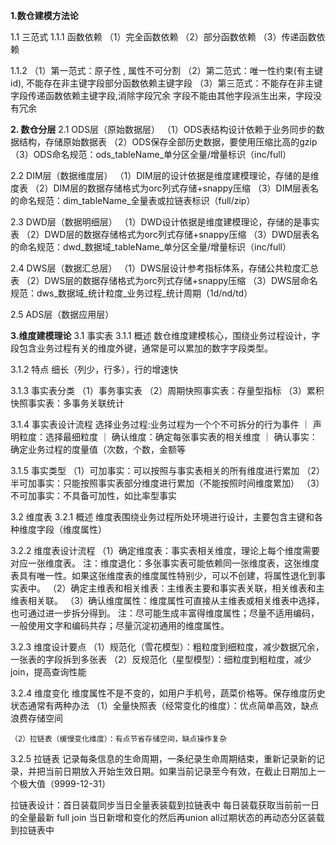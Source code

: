 **1.数仓建模方法论**

1.1 三范式
1.1.1 函数依赖
（1）完全函数依赖
（2）部分函数依赖
（3）传递函数依赖

1.1.2
（1）第一范式：原子性 , 属性不可分割
（2）第二范式：唯一性约束(有主键id), 不能存在非主键字段部分函数依赖主键字段
（3）第三范式：不能存在非主键字段传递函数依赖主键字段,消除字段冗余 字段不能由其他字段派生出来，字段没有冗余


**2. 数仓分层**
2.1 ODS层（原始数据层）
（1）ODS表结构设计依赖于业务同步的数据结构，存储原始数据表
（2）ODS保存全部历史数据，要使用压缩比高的gzip
（3）ODS命名规范：ods_tableName_单分区全量/增量标识（inc/full）

2.2 DIM层（数据维度层）
（1）DIM层的设计依据是维度建模理论，存储的是维度表
（2）DIM层的数据存储格式为orc列式存储+snappy压缩
（3）DIM层表名的命名规范：dim_tableName_全量表或拉链表标识（full/zip）

2.3 DWD层（数据明细层）
（1）DWD设计依据是维度建模理论，存储的是事实表
（2）DWD层的数据存储格式为orc列式存储+snappy压缩
（3）DWD层表名的命名规范：dwd_数据域_tableName_单分区全量/增量标识（inc/full）

2.4 DWS层（数据汇总层）
（1）DWS层设计参考指标体系，存储公共粒度汇总表
（2）DWS层的数据存储格式为orc列式存储+snappy压缩
（3）DWS层命名规范：dws_数据域_统计粒度_业务过程_统计周期（1d/nd/td）

2.5 ADS层（数据应用层）


**3.维度建模理论**
3.1 事实表
3.1.1 概述
    数仓维度建模核心，围绕业务过程设计，字段包含业务过程有关的维度外键，通常是可以累加的数字字段类型。

3.1.2 特点
    细长（列少，行多），行的增速快

3.1.3 事实表分类
    （1）事务事实表
    （2）周期快照事实表：存量型指标
    （3）累积快照事实表：多事务关联统计
    
3.1.4 事实表设计流程
选择业务过程:业务过程为一个个不可拆分的行为事件
    ｜
声明粒度：选择最细粒度
    ｜
确认维度：确定每张事实表的相关维度
    ｜
确认事实：确定业务过程的度量值（次数，个数，金额等

3.1.5 事实类型
（1）可加事实：可以按照与事实表相关的所有维度进行累加
（2）半可加事实：只能按照事实表部分维度进行累加（不能按照时间维度累加）
（3）不可加事实：不具备可加性，如比率型事实


3.2 维度表
3.2.1 概述
    维度表围绕业务过程所处环境进行设计，主要包含主键和各种维度字段（维度属性）

3.2.2 维度表设计流程
（1）确定维度表：事实表相关维度，理论上每个维度需要对应一张维度表。
注：维度退化：多张事实表可能依赖同一张维度表，这张维度表具有唯一性。如果这张维度表的维度属性特别少，可以不创建，将属性退化到事实表中。
（2）确定主维表和相关维表：主维表主要和事实表关联，相关维表和主维表相关联。
（3）确认维度属性：维度属性可直接从主维表或相关维表中选择，也可通过进一步拆分得到。
注：尽可能生成丰富得维度属性；尽量不适用编码，一般使用文字和编码共存；尽量沉淀初通用的维度属性。

3.2.3 维度设计要点
（1）规范化（雪花模型）：粗粒度到细粒度，减少数据冗余，一张表的字段拆到多张表
（2）反规范化（星型模型）：细粒度到粗粒度，减少join，提高查询性能

3.2.4 维度变化
    维度属性不是不变的，如用户手机号，蔬菜价格等。保存维度历史状态通常有两种办法
    （1）全量快照表（经常变化的维度）：优点简单高效，缺点浪费存储空间
    
    （2）拉链表（缓慢变化维度）：有点节省存储空间，缺点操作复杂
    
3.2.5 拉链表
    记录每条信息的生命周期，一条纪录生命周期结束，重新记录新的记录，并把当前日期放入开始生效日期。如果当前记录至今有效，在截止日期加上一个极大值（9999-12-31）

拉链表设计：首日装载同步当日全量表装载到拉链表中
            每日装载获取当前前一日的全量最新 full join 当日新增和变化的然后再union all过期状态的再动态分区装载到拉链表中

